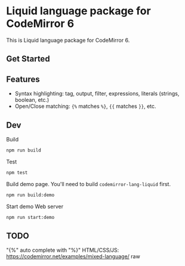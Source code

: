 # Liquid language package for CodeMirror 6

This is Liquid language package for CodeMirror 6.

## Get Started

## Features

- Syntax highlighting: tag, output, filter, expressions, literals (strings, boolean, etc.)
- Open/Close matching: `{%` matches `%}`, `{{` matches `}}`, etc.

## Dev

Build

```bash
npm run build
```

Test

```bash
npm test
```

Build demo page. You'll need to build `codemirror-lang-liquid` first.

```bash
npm run build:demo
```

Start demo Web server

```bash
npm run start:demo
```

## TODO

"{%" auto complete with "%}"
HTML/CSS/JS: https://codemirror.net/examples/mixed-language/
raw
